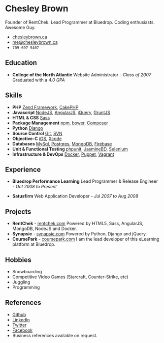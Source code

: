Chesley Brown
======
Founder of RentChek. Lead Programmer at Bluedrop. Coding enthusiasts. Awesome Guy.

- [chesleybrown.ca](http://chesleybrown.ca)
- [me@chesleybrown.ca](mailto:me@chesleybrown.ca)
- `709-697-5407`

## Education

- **College of the North Atlantic**
Website Administrator - _Class of 2007_
Graduated with a _4.0 GPA_


## Skills

- **PHP**
[Zend Framework](http://framework.zend.com), [CakePHP](http://cakephp.org)
- **Javascript**
[NodeJS](http://nodejs.org), [AngularJS](https://angularjs.org), [jQuery](http://jquery.com), [GruntJS](http://gruntjs.com)
- **HTML & CSS**
[Sass](http://sass-lang.com)
- **Package Management**
[npm](https://www.npmjs.org), [bower](http://bower.io), [Composer](https://getcomposer.org)
- **Python**
[Django](https://www.djangoproject.com)
- **Source Control**
[Git](http://git-scm.com), [SVN](http://subversion.apache.org)
- **Objective-C**
[iOS](https://www.apple.com/ca/ios/), [Xcode](https://developer.apple.com/xcode/)
- **Databases**
[MySql](http://www.mysql.com), [Postgres](http://www.postgresql.org), [MongoDB](http://mongodb.org), [Firebase](http://firebase.com)
- **Unit & Functional Testing**
[phpunit](http://phpunit.de), [JasmineBD](http://jasmine.github.io), [Selenium](http://docs.seleniumhq.org)
- **Infrastructure & DevOps**
[Docker](http://docker.io), [Puppet](http://puppetlabs.com), [Vagrant](http://www.vagrantup.com)


## Experience

- **Bluedrop Performance Learning**
Lead Programmer & Release Engineer - _Oct 2008 to Present_

- **Satusfirm**
Web Application Developer - _Jul 2007 to Aug 2008_


## Projects

- **RentChek** - [rentchek.com](https://rentchek.com)
Powered by HTML5, Sass, AngularJS, MongoDB, NodeJS and Docker.
- **Synapsie** - [synapsie.com](http://synapsie.com)
Powered by Python, Django and jQuery.
- **CoursePark** - [coursepark.com](https://www.coursepark.com)
I am the lead developer of this eLearning platform at Bluedrop.


## Hobbies

- Snowboarding
- Competitive Video Games (Starcraft, Counter-Strike, etc)
- Juggling
- Programming

## References

- [Github](https://github.com/chesleybrown)
- [LinkedIn](http://www.linkedin.com/pub/chesley-brown/10/1a5/18b)
- [Twitter](https://twitter.com/chesley)
- [Facebook](https://facebook.com/chesleybrown)
- Business references available on request.
